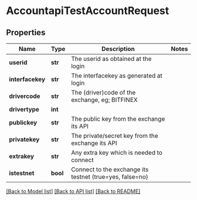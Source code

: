 # AccountapiTestAccountRequest

## Properties
Name | Type | Description | Notes
------------ | ------------- | ------------- | -------------
**userid** | **str** | The userid as obtained at the login | 
**interfacekey** | **str** | The interfacekey as generated at login | 
**drivercode** | **str** | The (driver)code of the exchange, eg; BITFINEX | 
**drivertype** | **int** |  | 
**publickey** | **str** | The public key from the exchange its API | 
**privatekey** | **str** | The private/secret key from the exchange its API | 
**extrakey** | **str** | Any extra key which is needed to connect | 
**istestnet** | **bool** | Connect to the exchange its testnet (true&#x3D;yes, false&#x3D;no) | 

[[Back to Model list]](../README.md#documentation-for-models) [[Back to API list]](../README.md#documentation-for-api-endpoints) [[Back to README]](../README.md)

